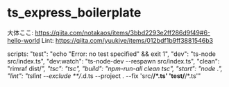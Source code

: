 # ts_express_boilerplate

大体ここ: https://qiita.com/notakaos/items/3bbd2293e2ff286d9f49#6-hello-world
Lint: https://qiita.com/yuukive/items/012bdf1b9ff3881546b3

scripts:
    "test": "echo \"Error: no test specified\" && exit 1",
    "dev": "ts-node src/index.ts",
    "dev:watch": "ts-node-dev --respawn src/index.ts",
    "clean": "rimraf dist/*",
    "tsc": "tsc",
    "build": "npm-run-all clean tsc",
    "start": "node .",
    "lint": "tslint --exclude **/*.d.ts --project . --fix 'src/**/*.ts' 'test/**/*.ts'"
